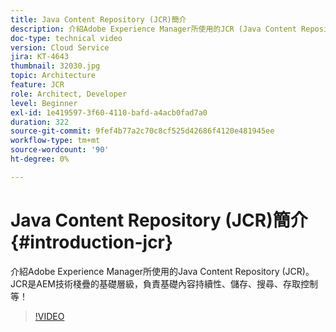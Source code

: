 ```yaml
---
title: Java Content Repository (JCR)簡介
description: 介紹Adobe Experience Manager所使用的JCR (Java Content Repository)。 JCR是AEM技術棧疊的基礎層級，負責基礎內容持續性、儲存、搜尋、存取控制等！
doc-type: technical video
version: Cloud Service
jira: KT-4643
thumbnail: 32030.jpg
topic: Architecture
feature: JCR
role: Architect, Developer
level: Beginner
exl-id: 1e419597-3f60-4110-bafd-a4acb0fad7a0
duration: 322
source-git-commit: 9fef4b77a2c70c8cf525d42686f4120e481945ee
workflow-type: tm+mt
source-wordcount: '90'
ht-degree: 0%

---
```


# Java Content Repository (JCR)簡介 {#introduction-jcr}

介紹Adobe Experience Manager所使用的Java Content Repository (JCR)。 JCR是AEM技術棧疊的基礎層級，負責基礎內容持續性、儲存、搜尋、存取控制等！

>[!VIDEO](https://video.tv.adobe.com/v/32030?quality=12&learn=on)
